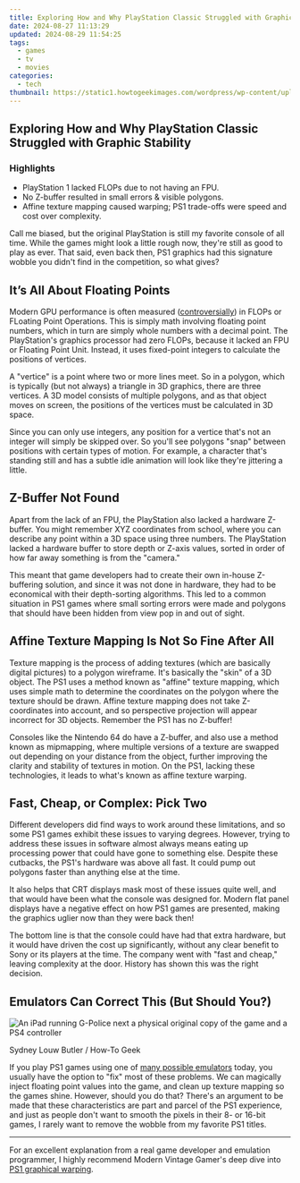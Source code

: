 ```yaml
---
title: Exploring How and Why PlayStation Classic Struggled with Graphic Stability
date: 2024-08-27 11:13:29
updated: 2024-08-29 11:54:25
tags:
  - games
  - tv
  - movies
categories:
  - tech
thumbnail: https://static1.howtogeekimages.com/wordpress/wp-content/uploads/2024/06/a-playstation-1-controller-with-metal-gear-solid-running-on-a-tv-and-a-glitch-effect.jpg
---
```


## Exploring How and Why PlayStation Classic Struggled with Graphic Stability

### Highlights

* PlayStation 1 lacked FLOPs due to not having an FPU.
* No Z-buffer resulted in small errors & visible polygons.
* Affine texture mapping caused warping; PS1 trade-offs were speed and cost over complexity.

 Call me biased, but the original PlayStation is still my favorite console of all time. While the games might look a little rough now, they're still as good to play as ever. That said, even back then, PS1 graphics had this signature wobble you didn't find in the competition, so what gives?

##  It’s All About Floating Points

 Modern GPU performance is often measured ([controversially](https://hardware-help.techidaily.com/brother-hl-2280dw-driver-package-universal-download-for-windows-11-windows-10-windows-8-and-7-users/)) in FLOPs or FLoating Point Operations. This is simply math involving floating point numbers, which in turn are simply whole numbers with a decimal point. The PlayStation's graphics processor had zero FLOPs, because it lacked an FPU or Floating Point Unit. Instead, it uses fixed-point integers to calculate the positions of vertices.

 A "vertice" is a point where two or more lines meet. So in a polygon, which is typically (but not always) a triangle in 3D graphics, there are three vertices. A 3D model consists of multiple polygons, and as that object moves on screen, the positions of the vertices must be calculated in 3D space.

 Since you can only use integers, any position for a vertice that's not an integer will simply be skipped over. So you'll see polygons "snap" between positions with certain types of motion. For example, a character that's standing still and has a subtle idle animation will look like they're jittering a little.

##  Z-Buffer Not Found

 Apart from the lack of an FPU, the PlayStation also lacked a hardware Z-buffer. You might remember XYZ coordinates from school, where you can describe any point within a 3D space using three numbers. The PlayStation lacked a hardware buffer to store depth or Z-axis values, sorted in order of how far away something is from the "camera."

 This meant that game developers had to create their own in-house Z-buffering solution, and since it was not done in hardware, they had to be economical with their depth-sorting algorithms. This led to a common situation in PS1 games where small sorting errors were made and polygons that should have been hidden from view pop in and out of sight.

##  Affine Texture Mapping Is Not So Fine After All

 Texture mapping is the process of adding textures (which are basically digital pictures) to a polygon wireframe. It's basically the "skin" of a 3D object. The PS1 uses a method known as "affine" texture mapping, which uses simple math to determine the coordinates on the polygon where the texture should be drawn. Affine texture mapping does not take Z-coordinates into account, and so perspective projection will appear incorrect for 3D objects. Remember the PS1 has no Z-buffer!

 Consoles like the Nintendo 64 do have a Z-buffer, and also use a method known as mipmapping, where multiple versions of a texture are swapped out depending on your distance from the object, further improving the clarity and stability of textures in motion. On the PS1, lacking these technologies, it leads to what's known as affine texture warping.

##  Fast, Cheap, or Complex: Pick Two

 Different developers did find ways to work around these limitations, and so some PS1 games exhibit these issues to varying degrees. However, trying to address these issues in software almost always means eating up processing power that could have gone to something else. Despite these cutbacks, the PS1's hardware was above all fast. It could pump out polygons faster than anything else at the time.

 It also helps that CRT displays mask most of these issues quite well, and that would have been what the console was designed for. Modern flat panel displays have a negative effect on how PS1 games are presented, making the graphics uglier now than they were back then!

 The bottom line is that the console could have had that extra hardware, but it would have driven the cost up significantly, without any clear benefit to Sony or its players at the time. The company went with "fast and cheap," leaving complexity at the door. History has shown this was the right decision.

##  Emulators Can Correct This (But Should You?)

![An iPad running G-Police next a  physical original copy of the game and a PS4 controller](https://static1.howtogeekimages.com/wordpress/wp-content/uploads/2024/05/an-ipad-running-g-police-next-a-physical-original-copy-of-the-game-and-a-ps4-controller.jpeg) 

Sydney Louw Butler / How-To Geek

 If you play PS1 games using one of [many possible emulators](https://some-techniques.techidaily.com/new-immersion-in-hue-and-light-dreamcolors-z32-x-explored/) today, you usually have the option to "fix" most of these problems. We can magically inject floating point values into the game, and clean up texture mapping so the games shine. However, should you do that? There's an argument to be made that these characteristics are part and parcel of the PS1 experience, and just as people don't want to smooth the pixels in their 8- or 16-bit games, I rarely want to remove the wobble from my favorite PS1 titles.

---

 For an excellent explanation from a real game developer and emulation programmer, I highly recommend Modern Vintage Gamer's deep dive into [PS1 graphical warping](https://youtu.be/x8TO-nrUtSI?si=6SUk7e0hBQSiOnoj).

<ins class="adsbygoogle"
     style="display:block"
     data-ad-format="autorelaxed"
     data-ad-client="ca-pub-7571918770474297"
     data-ad-slot="1223367746"></ins>



<ins class="adsbygoogle"
     style="display:block"
     data-ad-client="ca-pub-7571918770474297"
     data-ad-slot="8358498916"
     data-ad-format="auto"
     data-full-width-responsive="true"></ins>
